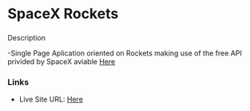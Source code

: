 # SpaceX Rockets 

###
Description

-Single Page Aplication oriented on Rockets making use of the free API privided by SpaceX aviable [Here](https://github.com/r-spacex/SpaceX-API)

### Links

- Live Site URL: [Here](https://stefansan26.github.io/spaceX_rocket_spa/)
